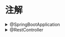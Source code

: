# 注解

<details>

<summary>@SpringBootApplication</summary>

程序主入口，用于开启自动配置和组件扫描，包含以下三个注解

* @SpringBootConfiguration：标注当前类是一个配置类，相当于传统Spring中的@Configuration注解。
* @EnableAutoConfiguration：开启自动配置，根据项目的依赖和类路径，自动选择合适的配置类加载到容器中。
* @ComponentScan：开启组件扫描，自动发现和注册带有@Component、@Service、@Repository等注解的类。

</details>

<details>

<summary>@RestController</summary>



</details>
